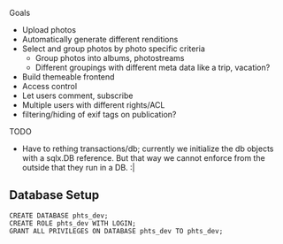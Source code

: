Goals
* Upload photos
* Automatically generate different renditions
* Select and group photos by photo specific criteria
  * Group photos into albums, photostreams
  * Different groupings with different meta data like a trip, vacation?
* Build themeable frontend
* Access control
* Let users comment, subscribe
* Multiple users with different rights/ACL
* filtering/hiding of exif tags on publication?

TODO
* Have to rething transactions/db; currently we initialize the db objects with a sqlx.DB reference. But that way we cannot enforce from the outside that they run in a DB. :|

## Database Setup

```
CREATE DATABASE phts_dev;
CREATE ROLE phts_dev WITH LOGIN;
GRANT ALL PRIVILEGES ON DATABASE phts_dev TO phts_dev;
```
